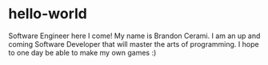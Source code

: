 # hello-world
Software Engineer here I come!
My name is Brandon Cerami. I am an up and coming Software Developer that will master the arts of programming. I hope to one day be able to make my own games :)
